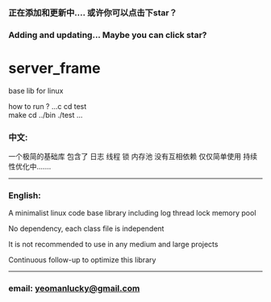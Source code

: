 ### 正在添加和更新中.... 或许你可以点击下star？ <br/>
### Adding and updating... Maybe you can click star?<br/>


# server_frame
 base lib for linux
 
 how to run ?
     ...c
     cd test <br/>
     make
     cd ../bin
     ./test
     ...
 ### 中文:
  一个极简的基础库 包含了 日志 线程 锁 内存池
  没有互相依赖 仅仅简单使用
  持续性优化中.......
  
  ---
 ### English:
  A minimalist linux code base library including log thread lock memory pool

  No dependency, each class file is independent
   
  It is not recommended to use in any medium and large projects
  
  Continuous follow-up to optimize this library
 
 ---
 ### email: yeomanlucky@gmail.com

